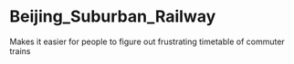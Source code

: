 # Beijing_Suburban_Railway
Makes it easier for people to figure out frustrating timetable of commuter trains
